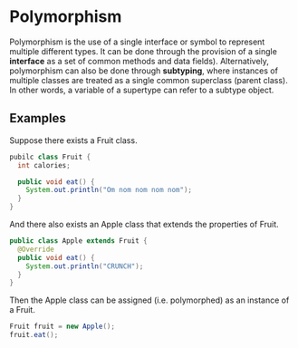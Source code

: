 # Polymorphism
Polymorphism is the use of a single interface or symbol to represent multiple different types.
It can be done through the provision of a single **interface** as a set of common methods and data fields).
Alternatively, polymorphism can also be done through **subtyping**, where instances of multiple
classes are treated as a single common superclass (parent class). In other words, a variable of
a supertype can refer to a subtype object.

## Examples
Suppose there exists a Fruit class.
```Java
pubilc class Fruit {
  int calories;

  public void eat() {
    System.out.println("Om nom nom nom nom");
  }
}
```

And there also exists an Apple class that extends the properties of Fruit.
```Java
public class Apple extends Fruit {
  @Override
  public void eat() {
    System.out.println("CRUNCH");
  }
}
```

Then the Apple class can be assigned (i.e. polymorphed) as an instance of a Fruit.
```Java
Fruit fruit = new Apple();
fruit.eat();
```

